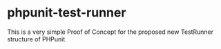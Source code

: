 # phpunit-test-runner

This is a very simple Proof of Concept for the proposed new TestRunner structure of PHPunit
